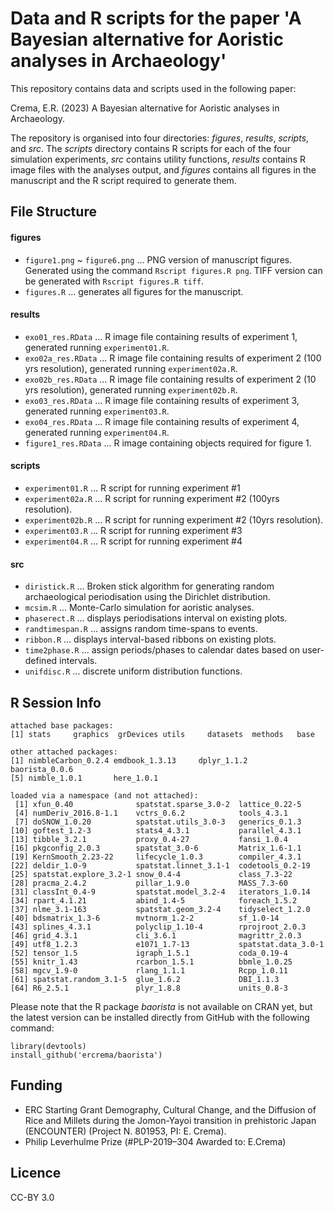 # Data and R scripts for the paper 'A Bayesian alternative for Aoristic analyses in Archaeology'

This repository contains data and scripts used in the following paper:

Crema, E.R. (2023) A Bayesian alternative for Aoristic analyses in Archaeology.

The repository is organised into four directories: _figures_, _results_, _scripts_, and _src_. 
The _scripts_ directory contains R scripts for each of the four simulation experiments, _src_ contains utility functions, _results_ contains R image files with the analyses output, and _figures_ contains all figures in the manuscript and the R script required to generate them. 

## File Structure

#### figures
* `figure1.png` ~ `figure6.png` ... PNG version of manuscript figures. Generated using the command `Rscript figures.R png`. TIFF version can be generated with `Rscript figures.R tiff`.
* `figures.R` ... generates all figures for the manuscript.
  
#### results
* `exo01_res.RData` ... R image file containing results of experiment 1, generated running `experiment01.R`.
* `exo02a_res.RData` ... R image file containing results of experiment 2 (100 yrs resolution), generated running `experiment02a.R`.
* `exo02b_res.RData` ... R image file containing results of experiment 2 (10 yrs resolution), generated running `experiment02b.R`.
* `exo03_res.RData` ... R image file containing results of experiment 3, generated running `experiment03.R`.
* `exo04_res.RData` ... R image file containing results of experiment 4, generated running `experiment04.R`.
* `figure1_res.RData` ... R image containing objects required for figure 1.
  
#### scripts
* `experiment01.R` ... R script for running experiment #1
* `experiment02a.R` ... R script for running experiment #2 (100yrs resolution).
* `experiment02b.R` ... R script for running experiment #2 (10yrs resolution).
* `experiment03.R` ... R script for running experiment #3
* `experiment04.R` ... R script for running experiment #4
  

#### src
* `diristick.R` ... Broken stick algorithm for generating random archaeological periodisation using the Dirichlet distribution. 
* `mcsim.R` ... Monte-Carlo simulation for aoristic analyses.
* `phaserect.R` ... displays periodisations interval on existing plots.
* `randtimespan.R` ... assigns random time-spans to events.
* `ribbon.R` ... displays interval-based ribbons on existing plots.
* `time2phase.R` ... assign periods/phases to calendar dates based on user-defined intervals.
* `unifdisc.R` ... discrete uniform distribution functions.


## R Session Info
```
attached base packages:
[1] stats     graphics  grDevices utils     datasets  methods   base     

other attached packages:
[1] nimbleCarbon_0.2.4 emdbook_1.3.13     dplyr_1.1.2        baorista_0.0.6    
[5] nimble_1.0.1       here_1.0.1        

loaded via a namespace (and not attached):
 [1] xfun_0.40              spatstat.sparse_3.0-2  lattice_0.22-5        
 [4] numDeriv_2016.8-1.1    vctrs_0.6.2            tools_4.3.1           
 [7] doSNOW_1.0.20          spatstat.utils_3.0-3   generics_0.1.3        
[10] goftest_1.2-3          stats4_4.3.1           parallel_4.3.1        
[13] tibble_3.2.1           proxy_0.4-27           fansi_1.0.4           
[16] pkgconfig_2.0.3        spatstat_3.0-6         Matrix_1.6-1.1        
[19] KernSmooth_2.23-22     lifecycle_1.0.3        compiler_4.3.1        
[22] deldir_1.0-9           spatstat.linnet_3.1-1  codetools_0.2-19      
[25] spatstat.explore_3.2-1 snow_0.4-4             class_7.3-22          
[28] pracma_2.4.2           pillar_1.9.0           MASS_7.3-60           
[31] classInt_0.4-9         spatstat.model_3.2-4   iterators_1.0.14      
[34] rpart_4.1.21           abind_1.4-5            foreach_1.5.2         
[37] nlme_3.1-163           spatstat.geom_3.2-4    tidyselect_1.2.0      
[40] bdsmatrix_1.3-6        mvtnorm_1.2-2          sf_1.0-14             
[43] splines_4.3.1          polyclip_1.10-4        rprojroot_2.0.3       
[46] grid_4.3.1             cli_3.6.1              magrittr_2.0.3        
[49] utf8_1.2.3             e1071_1.7-13           spatstat.data_3.0-1   
[52] tensor_1.5             igraph_1.5.1           coda_0.19-4           
[55] knitr_1.43             rcarbon_1.5.1          bbmle_1.0.25          
[58] mgcv_1.9-0             rlang_1.1.1            Rcpp_1.0.11           
[61] spatstat.random_3.1-5  glue_1.6.2             DBI_1.1.3             
[64] R6_2.5.1               plyr_1.8.8             units_0.8-3      
```
Please note that the R package _baorista_ is not available on CRAN yet, but the latest version can be installed directly from GitHub with the following command:
```
library(devtools)
install_github('ercrema/baorista')
```
## Funding
 * ERC Starting Grant Demography, Cultural Change, and the Diffusion of Rice and Millets during the Jomon-Yayoi transition in prehistoric Japan (ENCOUNTER) (Project N. 801953, PI: E. Crema).
 * Philip Leverhulme Prize (#PLP-2019–304 Awarded to: E.Crema)

## Licence
CC-BY 3.0
